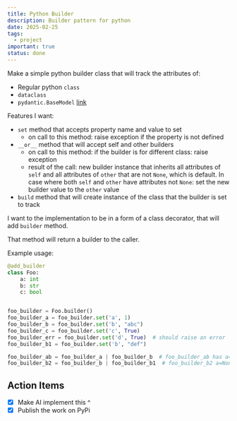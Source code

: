 ```yaml
---
title: Python Builder
description: Builder pattern for python
date: 2025-02-25
tags:
  - project
important: true
status: done
---
```


Make a simple python builder class that will track the attributes of:

- Regular python `class`
- `dataclass`
- `pydantic.BaseModel` [link](https://docs.pydantic.dev/latest/api/base_model/)

Features I want:

- `set` method that accepts property name and value to set
	- on call to this method: raise exception if the property is not defined
- `__or__` method that will accept self and other builders
	- on call to this method: if the builder is for different class: raise exception
	- result of the call: new builder instance that inherits all attributes of
	`self` and all attributes of `other` that are not `None`, which is default. In
	case where both `self` and `other` have attributes not `None`: set the new
	builder value to the `other` value
- `build` method that will create instance of the class that the builder is set to track

I want to the implementation to be in a form of a class decorator, that will add `builder` method. 

That method will return a builder to the caller.

Example usage:

```python
@add_builder
class Foo:
    a: int
    b: str
	c: bool


foo_builder = Foo.builder()
foo_builder_a = foo_builder.set('a', 1)
foo_builder_b = foo_builder.set('b', "abc")
foo_builder_c = foo_builder.set('c', True)
foo_builder_err = foo_builder.set('d', True)  # should raise an error
foo_builder_b1 = foo_builder.set('b', "def")

foo_builder_ab = foo_builder_a | foo_builder_b  # foo_builder_ab has a=1, b='abc', c=None
foo_builder_b2 = foo_builder_b | foo_builder_b1  # foo_builder_b2 a=None, b='def', c=None
```

## Action Items

- [x] Make AI implement this ^
- [x] Publish the work on PyPi
